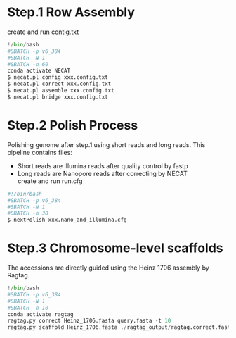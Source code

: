 # Step.1 Row Assembly  
create and run contig.txt
```python
!/bin/bash
#SBATCH -p v6_384
#SBATCH -N 1
#SBATCH -n 60
conda activate NECAT
$ necat.pl config xxx.config.txt
$ necat.pl correct xxx.config.txt
$ necat.pl assemble xxx.config.txt
$ necat.pl bridge xxx.config.txt
```
# Step.2 Polish Process
Polishing genome after step.1 using short reads and long reads. This pipeline contains files:  
+ Short reads are Illumina reads after quality control by fastp  
+ Long reads are Nanopore reads after correcting by NECAT  
create and run run.cfg
```python  
#!/bin/bash
#SBATCH -p v6_384
#SBATCH -N 1
#SBATCH -n 30
$ nextPolish xxx.nano_and_illumina.cfg
```  
# Step.3 Chromosome-level scaffolds
The accessions are directly guided using the Heinz 1706 assembly by Ragtag.
```python
!/bin/bash
#SBATCH -p v6_384
#SBATCH -N 1
#SBATCH -n 10
conda activate ragtag
ragtag.py correct Heinz_1706.fasta query.fasta -t 10
ragtag.py scaffold Heinz_1706.fasta ./ragtag_output/ragtag.correct.fasta -t 10
```
